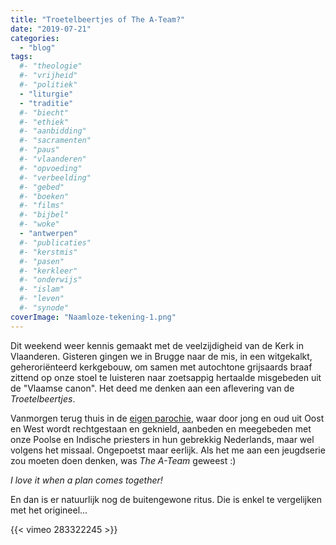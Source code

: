 ```yaml
---
title: "Troetelbeertjes of The A-Team?"
date: "2019-07-21"
categories: 
  - "blog"
tags:
  #- "theologie"
  #- "vrijheid"
  #- "politiek"
  - "liturgie"
  - "traditie"
  #- "biecht"
  #- "ethiek"
  #- "aanbidding"
  #- "sacramenten"
  #- "paus"
  #- "vlaanderen"
  #- "opvoeding"
  #- "verbeelding"
  #- "gebed"
  #- "boeken"
  #- "films"
  #- "bijbel"
  #- "woke"
  - "antwerpen"
  #- "publicaties"
  #- "kerstmis"
  #- "pasen"
  #- "kerkleer"
  #- "onderwijs"
  #- "islam"
  #- "leven"
  #- "synode"
coverImage: "Naamloze-tekening-1.png"
---
```


Dit weekend weer kennis gemaakt met de veelzijdigheid van de Kerk in Vlaanderen. Gisteren gingen we in Brugge naar de mis, in een witgekalkt, geheroriënteerd kerkgebouw, om samen met autochtone grijsaards braaf zittend op onze stoel te luisteren naar zoetsappig hertaalde misgebeden uit de "Vlaamse canon". Het deed me denken aan een aflevering van de _Troetelbeertjes_. 

Vanmorgen terug thuis in de [eigen parochie](https://www.pscp.tv/jezus_hart/1ZkKzrAVgONKv), waar door jong en oud uit Oost en West wordt rechtgestaan en geknield, aanbeden en meegebeden met onze Poolse en Indische priesters in hun gebrekkig Nederlands, maar wel volgens het missaal. Ongepoetst maar eerlijk. Als het me aan een jeugdserie zou moeten doen denken, was _The A-Team_ geweest :)

_I love it when a plan comes together!_

En dan is er natuurlijk nog de buitengewone ritus. Die is enkel te vergelijken met het origineel...

{{< vimeo 283322245 >}}

